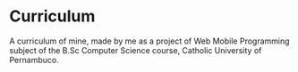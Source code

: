 # Curriculum
A curriculum of mine, made by me as a project of Web Mobile Programming subject of the B.Sc Computer Science course, Catholic University of Pernambuco.
